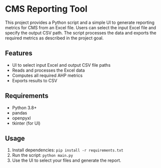 # CMS Reporting Tool

This project provides a Python script and a simple UI to generate reporting metrics for CMS from an Excel file. Users can select the input Excel file and specify the output CSV path. The script processes the data and exports the required metrics as described in the project goal.

## Features
- UI to select input Excel and output CSV file paths
- Reads and processes the Excel data
- Computes all required AHP metrics
- Exports results to CSV

## Requirements
- Python 3.8+
- pandas
- openpyxl
- tkinter (for UI)

## Usage
1. Install dependencies: `pip install -r requirements.txt`
2. Run the script: `python main.py`
3. Use the UI to select your files and generate the report.

